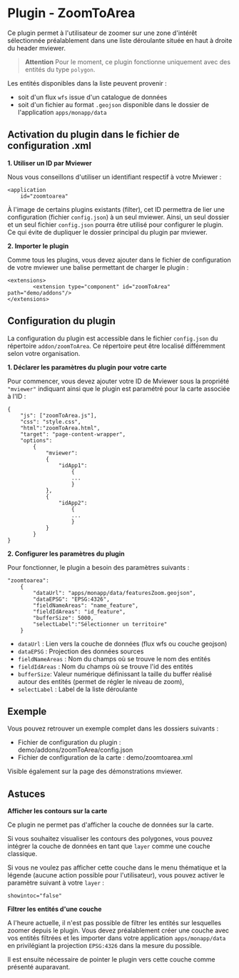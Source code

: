 # Plugin - ZoomToArea

Ce plugin permet à l'utilisateur de zoomer sur une zone d'intérêt sélectionnée préalablement dans une liste déroulante située en haut à droite du header mviewer. 

> **Attention** Pour le moment, ce plugin fonctionne uniquement avec des entités du type `polygon`.

Les entités disponibles dans la liste peuvent provenir : 

 - soit d'un flux `wfs` issue d'un catalogue de données  
 - soit d'un fichier au format `.geojson` disponible dans le dossier de l'application `apps/monapp/data`

## Activation du plugin dans le fichier de configuration .xml

**1. Utiliser un ID par Mviewer**

Nous vous conseillons d'utiliser un identifiant respectif à votre Mviewer :

```
<application
    id="zoomtoarea"

```

À l'image de certains plugins existants (filter), cet ID permettra de lier une configuration (fichier `config.json`) à un seul mviewer. Ainsi, un seul dossier et un seul fichier `config.json` pourra être utilisé pour configurer le plugin. Ce qui évite de dupliquer le dossier principal du plugin par mviewer. 

**2. Importer le plugin**

Comme tous les plugins, vous devez ajouter dans le fichier de configuration de votre mviewer une balise permettant de charger le plugin :

```
<extensions>
        <extension type="component" id="zoomToArea" path="demo/addons"/>
</extensions>
```
## Configuration du plugin
La configuration du plugin est accessible dans le fichier `config.json` du répertoire `addon/zoomToArea`. Ce répertoire peut être localisé différemment selon votre organisation.

**1. Déclarer les paramètres du plugin pour votre carte**

Pour commencer, vous devez ajouter votre ID de Mviewer sous la propriété  `"mviewer"`  indiquant ainsi que le plugin est paramétré pour la carte associée à l'ID :
```
{
	"js": ["zoomToArea.js"],
	"css": "style.css",
	"html":"zoomToArea.html",
	"target": "page-content-wrapper",
	"options":
		{
			"mviewer":
			{
				"idApp1":
					{
					...
					}
			},
			{
				"idApp2":
					{
					...
					}
			}
		}
}
```

**2. Configurer les paramètres du plugin**

Pour fonctionner, le plugin a besoin des paramètres suivants : 
```
"zoomtoarea":
	{
		"dataUrl": "apps/monapp/data/featuresZoom.geojson",
		"dataEPSG": "EPSG:4326",
		"fieldNameAreas": "name_feature",
		"fieldIdAreas": "id_feature",
		"bufferSize": 5000,
		"selectLabel":"Sélectionner un territoire"
	}
```

 - `dataUrl` : Lien vers la couche de données (flux wfs ou couche geojson)
 - `dataEPSG` : Projection des données sources 
 - `fieldNameAreas` : Nom du champs où se trouve le nom des entités
 - `fieldIdAreas` : Nom du champs où se trouve l'id des entités 
 - `bufferSize`:  Valeur numérique définissant la taille du buffer réalisé autour des entités (permet de régler le niveau de zoom),
 - `selectLabel` : Label de la liste déroulante

## Exemple
Vous pouvez retrouver un exemple complet dans les dossiers suivants :
-   Fichier de configuration du plugin : demo/addons/zoomToArea/config.json
-   Fichier de configuration de la carte : demo/zoomtoarea.xml

Visible également sur la page des démonstrations mviewer.

## Astuces

**Afficher les contours sur la carte**

Ce plugin ne permet pas d'afficher la couche de données sur la carte. 

Si vous souhaitez visualiser les contours des polygones, vous pouvez intégrer la couche de données en tant que `layer` comme une couche classique. 

Si vous ne voulez pas afficher cette couche dans le menu thématique et la légende (aucune action possible pour l'utilisateur), vous pouvez activer le paramètre suivant à votre `layer` :

```
showintoc="false"
```

**Filtrer les entités d'une couche** 

A l'heure actuelle, il n'est pas possible de filtrer les entités sur lesquelles zoomer depuis le plugin. Vous devez préalablement créer une couche avec vos entités filtrées et les importer dans votre application `apps/monapp/data` en privilégiant la projection `EPSG:4326` dans la mesure du possible.

Il est ensuite nécessaire de pointer le plugin vers cette couche comme présenté auparavant.
